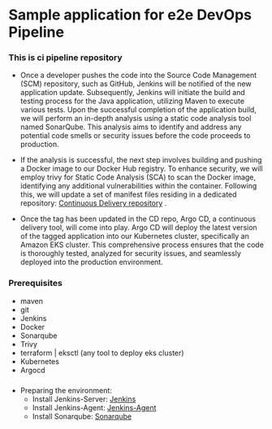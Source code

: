 # Sample application for e2e DevOps Pipeline
### This is ci pipeline repository

- Once a developer pushes the code into the Source Code Management (SCM) repository, such as GitHub, Jenkins will be notified of the new application update. Subsequently, Jenkins will initiate the build and testing process for the Java application, utilizing Maven to execute various tests. Upon the successful completion of the application build, we will perform an in-depth analysis using a static code analysis tool named SonarQube. This analysis aims to identify and address any potential code smells or security issues before the code proceeds to production.

- If the analysis is successful, the next step involves building and pushing a Docker image to our Docker Hub registry. To enhance security, we will employ trivy for Static Code Analysis (SCA) to scan the Docker image, identifying any additional vulnerabilities within the container. Following this, we will update a set of manifest files residing in a dedicated repository: [Continuous Delivery repository](https://github.com/Omar-Ahmed-Dt/gitops-complete-prodcution-e2e-pipeline) .

- Once the tag has been updated in the CD repo, Argo CD, a continuous delivery tool, will come into play. Argo CD will deploy the latest version of the tagged application into our Kubernetes cluster, specifically an Amazon EKS cluster. This comprehensive process ensures that the code is thoroughly tested, analyzed for security issues, and seamlessly deployed into the production environment.

### Prerequisites
- maven
- git
- Jenkins
- Docker
- Sonarqube
- Trivy
- terraform | eksctl (any tool to deploy eks cluster)
- Kubernetes 
- Argocd

### 
- Preparing the environment:
    - Install Jenkins-Server: [Jenkins](https://github.com/Omar-Ahmed-Dt/complete-prodcution-e2e-pipeline/blob/master/scripts/install-jenkins.sh)
    - Install Jenkins-Agent: [Jenkins-Agent](https://github.com/Omar-Ahmed-Dt/complete-prodcution-e2e-pipeline/blob/master/scripts/jenkins-agent.sh)
    - Install Sonarqube: [Sonarqube](https://github.com/Omar-Ahmed-Dt/complete-prodcution-e2e-pipeline/blob/master/scripts/install-sonarqube.sh)


